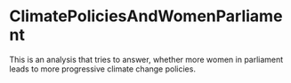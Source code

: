 # ClimatePoliciesAndWomenParliament
This is an analysis that tries to answer, whether more women in parliament leads to more progressive climate change policies.
